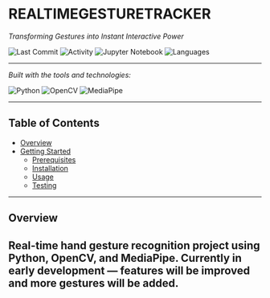 # REALTIMEGESTURETRACKER

*Transforming Gestures into Instant Interactive Power*

![Last Commit](https://img.shields.io/github/last-commit/USERNAME/REPOSITORY?color=grey&label=last%20commit)
![Activity](https://img.shields.io/badge/yesterday-blue)
![Jupyter Notebook](https://img.shields.io/badge/jupyter%20notebook-100%25-blue)
![Languages](https://img.shields.io/badge/languages-1-grey)

---

*Built with the tools and technologies:*

<!-- Tech Stack -->
![Python](https://img.shields.io/badge/Python-3.11-blue)
![OpenCV](https://img.shields.io/badge/OpenCV-4.x-blueviolet)
![MediaPipe](https://img.shields.io/badge/MediaPipe-0.10-orange)


---

## Table of Contents

- [Overview](#overview)
- [Getting Started](#getting-started)
  - [Prerequisites](#prerequisites)
  - [Installation](#installation)
  - [Usage](#usage)
  - [Testing](#testing)

---

## Overview
Real-time hand gesture recognition project using Python, OpenCV, and MediaPipe. Currently in early development — features will be improved and more gestures will be added.
---
